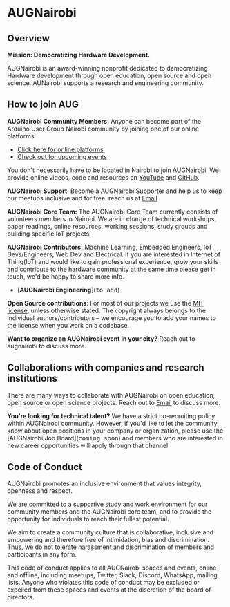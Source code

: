 # AUGNairobi 

## Overview
**Mission: Democratizing Hardware Development.**

AUGNairobi is an award-winning nonprofit dedicated to democratizing Hardware development through open education, open source and open science. AUNairobi supports a research and engineering community.

## How to join AUG
**AUGNairobi Community Members:** Anyone can become part of the Arduino User Group Nairobi community by joining one of our online platforms:

 - [Click here for online platforms](https://linktr.ee/augnairobi)
 - [Check out for upcoming events](https://www.eventbrite.co.uk/o/arduino-user-group-nairobiaugnairobi-55172290383)


You don't necessarily have to be located in Nairobi to join AUGNairobi. We provide online videos, code and resources on [YouTube](https://www.youtube.com/@augnairobi) and [GitHub](https://github.com/augnairobi).

**AUGNairobi Support**: Become a AUGNairobi Supporter and help us to keep our meetups inclusive and for free. reach us at [Email](augnairobi@gmail.com)

**AUGNairobi Core Team:** The AUGNairobi Core Team currently consists of volunteers members in Nairobi. We are in charge of technical workshops, paper readings, online resources, working sessions, study groups and building specific IoT projects. 

**AUGNairobi Contributors:** Machine Learning, Embedded Engineers, IoT Devs/Engineers, Web Dev and Electrical. If you are interested in Internet of Thing(IoT) and would like to gain professional experience, grow your skills and contribute to the hardware community at the same time please get in touch, we'd be happy to share more info. 

- [**AUGNairobi Engineering**](<kbd>to add</kbd>)

**Open Source contributions**: For most of our projects we use the [MIT license](https://en.wikipedia.org/wiki/MIT_License), unless otherwise stated. The copyright always belongs to the individual authors/contributors – we encourage you to add your names to the license when you work on a codebase.

**Want to organize an AUGNairobi event in your city?** Reach out to augnairobi to discuss more.

## Collaborations with companies and research institutions

There are many ways to collaborate with AUGNairobi on open education, open source or open science projects. Reach out to [Email](augnairobi@gmail.com) to discuss more.

**You're looking for technical talent?** We have a strict no-recruiting policy within AUGNairobi community. However, if you'd like to let the community know about open positions in your company or organization, please use the [AUGNairobi Job Board](<kbd>coming soon</kbd>) and members who are interested in new career opportunities will apply through that channel.


## Code of Conduct

AUGNairobi promotes an inclusive environment that values integrity, openness and respect. 

We are committed to a supportive study and work environment for our community members and the AUGNairobi core team, and to provide the opportunity for individuals to reach their fullest potential. 

We aim to create a community culture that is collaborative, inclusive and empowering and therefore free of intimidation, bias and discrimination. Thus, we do not tolerate harassment and discrimination of members and participants in any form. 

This code of conduct applies to all AUGNairobi spaces and events, online and offline, including meetups, Twitter, Slack, Discord, WhatsApp, mailing lists. Anyone who violates this code of conduct may be excluded or expelled from these spaces and events at the discretion of the board of directors.
